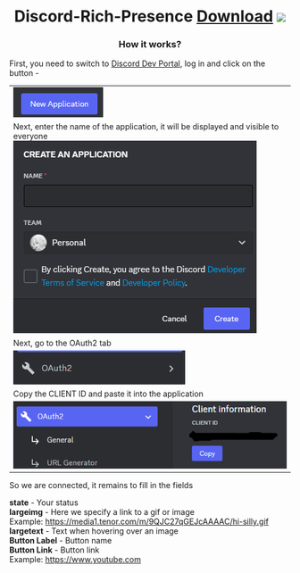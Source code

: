 


<h1 align="center">Discord-Rich-Presence <a href="https://github.com/SAMURASA/Discord-Rich-Presence/releases" target="_blank">Download</a> 
<img src="https://github.com/blackcater/blackcater/raw/main/images/Hi.gif" height="32"/></h1>
<h3 align="center">How it works?</h3>


First, you need to switch to <a href="https://discord.com/developers/applications">Discord Dev Portal</a>, log in and click on the button - <table><td>![New Application](./res/1.png)</td><tr><td>Next, enter the name of the application, it will be displayed and visible to everyone![New Application](./res/2.png)</td><tr><td>Next, go to the OAuth2 tab</td><tr><td>![New Application](./res/3.png)</td><tr><td>Copy the CLIENT ID and paste it into the application<tr></td><td>![New Application](./res/4.png)</td>
</table>

So we are connected, it remains to fill in the fields

**state** - Your status
<br>
**largeimg** - Here we specify a link to a gif or image
<br>
Example: https://media1.tenor.com/m/9QJC27qGEJcAAAAC/hi-silly.gif
<br>
**largetext** - Text when hovering over an image
<br>
**Button Label** - Button name
<br>
**Button Link** - Button link
<br>
Example: https://www.youtube.com
